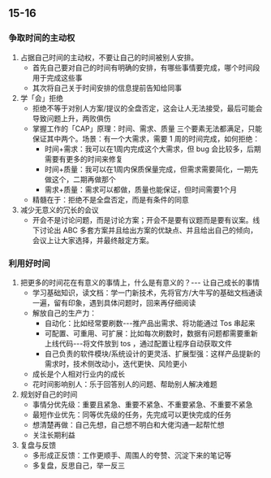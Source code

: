 ## 15-16

### 争取时间的主动权

1. 占据自己时间的主动权，不要让自己的时间被别人安排。
   - 首先自己要对自己的时间有明确的安排，有哪些事情要完成，哪个时间段用于完成这些事
   - 其次将自己关于时间安排的信息提前告知给同事
2. 学「会」拒绝
   - 拒绝不等于对别人方案/提议的全盘否定，这会让人无法接受，最后可能会导致问题上升，两败俱伤
   - 掌握工作的「CAP」原理：时间、需求、质量 三个要素无法都满足，只能保证其中两个。场景：有一个大需求，需要 1 周的时间完成，如何拒绝：
     - 时间+需求：我可以在1周内完成这个大需求，但 bug 会比较多，后期需要有更多的时间来修复
     - 时间+质量：我可以在1周内保质保量完成，但需求需要简化，一期先做这个，二期再做那个
     - 需求+质量：需求可以都做，质量也能保证，但时间需要1个月
   - 精髓在于：拒绝不是全盘否定，而是有条件的同意
3. 减少无意义的冗长的会议
   - 开会不是讨论问题，而是讨论方案；开会不是要有议题而是要有议案。线下讨论出 ABC 多套方案并且给出方案的优缺点、并且给出自己的倾向，会议上让大家选择，并最终敲定方案。

### 利用好时间

1. 把更多的时间花在有意义的事情上，什么是有意义的？--- 让自己成长的事情
   - 学习基础知识，读文档：学一门新技术，先将官方/大牛写的基础文档通读一遍，留有印象，遇到具体问题时，回来再仔细阅读
   - 解放自己的生产力：
     - 自动化：比如经常要刷数---推产品出需求、将功能通过 Tos 串起来
     - 可配置、可重用、可扩展：比如每次刷数时，数据有问题都需要重新上线代码---将文件放到 tos ，通过配置让程序自动获取文件
     - 自己负责的软件模块/系统设计的更灵活、扩展型强：这样产品提新的需求时，技术侧改动小，迭代更快、风险更小
   - 成长是个人相对行业内的成长
   - 花时间影响别人：乐于回答别人的问题、帮助别人解决难题
2. 规划好自己的时间
   - 事情分优先级：重要且紧急、重要不紧急、不重要紧急、不重要不紧急
   - 最短作业优先：同等优先级的任务，先完成可以更快完成的任务
   - 想清楚再做：自己先想，自己想不明白和大佬沟通一起帮忙想
   - 关注长期利益
3. 复盘与反馈
   - 多形成正反馈：工作更顺手、周围人的夸赞、沉淀下来的笔记等
   - 多复盘，反思自己，举一反三